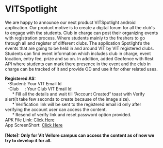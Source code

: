 # VITSpotlight
We are happy to announce our next product VITSpotlight android application. Our product motive is to create a digital forum for all the club's
to engage with the students. Club in charge can post their organizing events with registration process. Where students
mainly to the freshers to go through all and register of different clubs. The application Spotlight’s the events that are
going to be held in and around VIT by VIT registered clubs. Students can find event information which includes club in charge,
event location, entry fee, prize and so on. In addition, added Geofence with Rest API where students can mark there presence in the
event and the club in charge can be tracked of it and provide OD and use it for other related uses.


<b>Registered AS:</b>
</br>&nbsp;&nbsp;-Student: Your VIT Email Id
</br>&nbsp;&nbsp;-Club&nbsp;&nbsp;&nbsp;&nbsp;&nbsp;: Your Club VIT Email Id
</br>&nbsp;&nbsp;&nbsp;&nbsp;&nbsp;&nbsp;* Fill all the details and wait till “Account Created” toast with Verify alert(it take few seconds to create because of the image size).
</br>&nbsp;&nbsp;&nbsp;&nbsp;&nbsp;&nbsp;* Verification link will be sent to the registered email id only after verifying the account user can access the content.
</br>&nbsp;&nbsp;&nbsp;&nbsp;&nbsp;&nbsp;* Resend of verify link and reset password option provided.
</br>
APK File Link:&nbsp;[Click Here](https://drive.google.com/file/d/10savZ_W-hAXKQvazIoZM294AyxsMpUv4/view?usp=sharing "APK File")
</br>App ScreenShort:&nbsp;[Click Here](https://drive.google.com/drive/folders/1HDKYIR0RbYRZoUF2BEPYLGC8PyUNHoXi?usp=sharing "Screeenshort Images")
</br></br><b>[Note]: Only for Vit Vellore campus can access the content as of now we try to develop it for all.</b>


